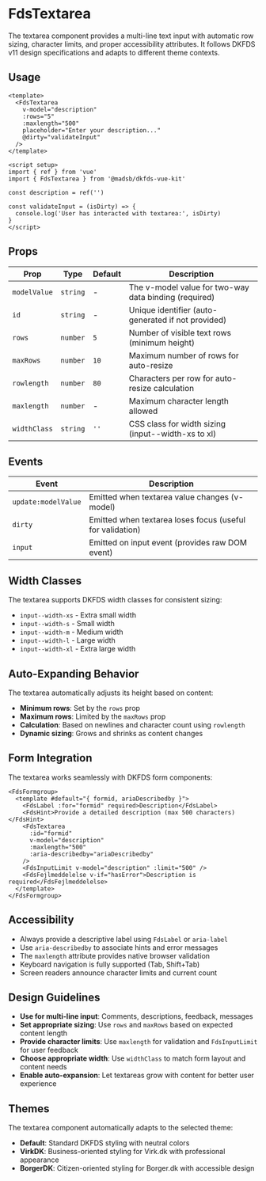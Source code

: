 # FdsTextarea

The textarea component provides a multi-line text input with automatic row sizing, character limits, and proper accessibility attributes. It follows DKFDS v11 design specifications and adapts to different theme contexts.

## Usage

```vue
<template>
  <FdsTextarea
    v-model="description"
    :rows="5"
    :maxlength="500"
    placeholder="Enter your description..."
    @dirty="validateInput"
  />
</template>

<script setup>
import { ref } from 'vue'
import { FdsTextarea } from '@madsb/dkfds-vue-kit'

const description = ref('')

const validateInput = (isDirty) => {
  console.log('User has interacted with textarea:', isDirty)
}
</script>
```

## Props

| Prop         | Type     | Default | Description                                           |
| ------------ | -------- | ------- | ----------------------------------------------------- |
| `modelValue` | `string` | -       | The v-model value for two-way data binding (required) |
| `id`         | `string` | -       | Unique identifier (auto-generated if not provided)    |
| `rows`       | `number` | `5`     | Number of visible text rows (minimum height)          |
| `maxRows`    | `number` | `10`    | Maximum number of rows for auto-resize                |
| `rowlength`  | `number` | `80`    | Characters per row for auto-resize calculation        |
| `maxlength`  | `number` | -       | Maximum character length allowed                      |
| `widthClass` | `string` | `''`    | CSS class for width sizing (input--width-xs to xl)    |

## Events

| Event               | Description                                               |
| ------------------- | --------------------------------------------------------- |
| `update:modelValue` | Emitted when textarea value changes (v-model)             |
| `dirty`             | Emitted when textarea loses focus (useful for validation) |
| `input`             | Emitted on input event (provides raw DOM event)           |

## Width Classes

The textarea supports DKFDS width classes for consistent sizing:

- `input--width-xs` - Extra small width
- `input--width-s` - Small width
- `input--width-m` - Medium width
- `input--width-l` - Large width
- `input--width-xl` - Extra large width

## Auto-Expanding Behavior

The textarea automatically adjusts its height based on content:

- **Minimum rows**: Set by the `rows` prop
- **Maximum rows**: Limited by the `maxRows` prop
- **Calculation**: Based on newlines and character count using `rowlength`
- **Dynamic sizing**: Grows and shrinks as content changes

## Form Integration

The textarea works seamlessly with DKFDS form components:

```vue
<FdsFormgroup>
  <template #default="{ formid, ariaDescribedby }">
    <FdsLabel :for="formid" required>Description</FdsLabel>
    <FdsHint>Provide a detailed description (max 500 characters)</FdsHint>
    <FdsTextarea 
      :id="formid"
      v-model="description"
      :maxlength="500"
      :aria-describedby="ariaDescribedby"
    />
    <FdsInputLimit v-model="description" :limit="500" />
    <FdsFejlmeddelelse v-if="hasError">Description is required</FdsFejlmeddelelse>
  </template>
</FdsFormgroup>
```

## Accessibility

- Always provide a descriptive label using `FdsLabel` or `aria-label`
- Use `aria-describedby` to associate hints and error messages
- The `maxlength` attribute provides native browser validation
- Keyboard navigation is fully supported (Tab, Shift+Tab)
- Screen readers announce character limits and current count

## Design Guidelines

- **Use for multi-line input**: Comments, descriptions, feedback, messages
- **Set appropriate sizing**: Use `rows` and `maxRows` based on expected content length
- **Provide character limits**: Use `maxlength` for validation and `FdsInputLimit` for user feedback
- **Choose appropriate width**: Use `widthClass` to match form layout and content needs
- **Enable auto-expansion**: Let textareas grow with content for better user experience

## Themes

The textarea component automatically adapts to the selected theme:

- **Default**: Standard DKFDS styling with neutral colors
- **VirkDK**: Business-oriented styling for Virk.dk with professional appearance
- **BorgerDK**: Citizen-oriented styling for Borger.dk with accessible design
